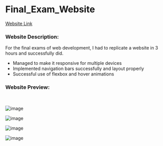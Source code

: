 # Final_Exam_Website

<a href='https://wcarl12.github.io/Final_Exam_Website/'>Website Link</a>

<h3>Website Description:</h3>
<p>For the final exams of web development, I had to replicate a website in 3 hours and successfully did.</p>
<ul>
  <li>Managed to make it responsive for multiple devices</li>
  <li>Implemented navigation bars successfully and layout properly</li>
  <li>Successful use of flexbox and hover animations</li>
</ul>

<h3>Website Preview:</h3>
<br>

![image](https://github.com/WCARL12/Final_Exam_Website/assets/139624156/84b5c945-8451-472f-8678-8289274550b7)
<br>


![image](https://github.com/WCARL12/Final_Exam_Website/assets/139624156/304ad0fe-d4f0-45b5-84a3-9d657d796d33)
<br>

![image](https://github.com/WCARL12/Final_Exam_Website/assets/139624156/93040140-e3cb-448e-a7cf-adcf34b24468)
<br>

![image](https://github.com/WCARL12/Final_Exam_Website/assets/139624156/d6c9ae97-4df5-4d60-9275-19b8993a3cd3)

